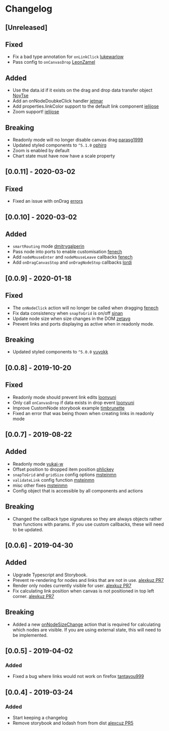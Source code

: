 # Changelog

## [Unreleased]

## Fixed

- Fix a bad type annotation for `onLinkClick` [lukewarlow](https://github.com/MrBlenny/react-flow-chart/pull/107)
- Pass config to `onCanvasDrop` [LeonZamel](https://github.com/MrBlenny/react-flow-chart/pull/111)

## Added

- Use the data.id if it exists on the drag and drop data transfer object [NoyTse](https://github.com/MrBlenny/react-flow-chart/pull/96)
- Add an onNodeDoubkeClick handler [jetmar](https://github.com/MrBlenny/react-flow-chart/pull/99)
- Add properties.linkColor support to the default link component [ielijose](https://github.com/MrBlenny/react-flow-chart/pull/103)
- Zoom support! [ielijose](https://github.com/MrBlenny/react-flow-chart/pull/125)

## Breaking

- Readonly mode will no longer disable canvas drag [parasg1999](https://github.com/MrBlenny/react-flow-chart/pull/112)
- Updated styled components to `^5.1.0` [ophirg](https://github.com/MrBlenny/react-flow-chart/pull/118)
- Zoom is enabled by default
- Chart state must have now have a scale property

## [0.0.11] - 2020-03-02

## Fixed

- Fixed an issue with onDrag [errors](https://github.com/MrBlenny/react-flow-chart/pull/88#issuecomment-593213248)

## [0.0.10] - 2020-03-02

## Added

- `smartRouting` mode [dmitrygalperin](https://github.com/MrBlenny/react-flow-chart/pull/89)
- Pass node into ports to enable customisation [fenech](https://github.com/MrBlenny/react-flow-chart/pull/85)
- Add `nodeMouseEnter` and `nodeMouseLeave` callbacks [fenech](https://github.com/MrBlenny/react-flow-chart/pull/84)
- Add `onDragCanvasStop` and `onDragNodeStop` callbacks [lordi](https://github.com/MrBlenny/react-flow-chart/pull/88)

## [0.0.9] - 2020-01-18

## Fixed

- The `onNodeClick` action will no longer be called when dragging [fenech](https://github.com/MrBlenny/react-flow-chart/pull/78/files)
- Fix data consistency when `snapToGrid` is on/off [sinan](https://github.com/MrBlenny/react-flow-chart/pull/72)
- Update node size when size changes in the DOM [zetavg](https://github.com/MrBlenny/react-flow-chart/pull/71)
- Prevent links and ports displaying as active when in readonly mode.

## Breaking

- Updated styled components to `^5.0.0` [yuyokk](https://github.com/MrBlenny/react-flow-chart/pull/76/files)

## [0.0.8] - 2019-10-20

## Fixed

- Readonly mode should prevent link edits [loonyuni](https://github.com/MrBlenny/react-flow-chart/pull/45)
- Only call `onCanvasDrop` if data exists in drop event [loonyuni](https://github.com/MrBlenny/react-flow-chart/pull/51)
- Improve CustomNode storybook example [timbrunette](https://github.com/MrBlenny/react-flow-chart/pulls)
- Fixed an error that was being thown when creating links in readonly mode

## [0.0.7] - 2019-08-22

## Added

- Readonly mode [yukai-w](https://github.com/MrBlenny/react-flow-chart/pull/39)
- Offset position to dropped item position [phlickey](https://github.com/MrBlenny/react-flow-chart/pull/34)
- `snapToGrid` and `gridSize` config options [msteinmn](https://github.com/MrBlenny/react-flow-chart/pull/23)
- `validateLink` config function [msteinmn](https://github.com/MrBlenny/react-flow-chart/pull/23)
- misc other fixes [msteinmn](https://github.com/MrBlenny/react-flow-chart/pull/23)
- Config object that is accessible by all components and actions

## Breaking

- Changed the callback type signatures so they are always objects rather than functions with params. If you use custom callbacks, these will need to be updated.


## [0.0.6] - 2019-04-30

## Added

- Upgrade Typescript and Storybook.
- Prevent re-rendering for nodes and links that are not in use. [alexkuz PR7](https://github.com/MrBlenny/react-flow-chart/pull/7)
- Render only nodes currently visible for user. [alexkuz PR7](https://github.com/MrBlenny/react-flow-chart/pull/7)
- Fix calculating link position when canvas is not positioned in top left corner. [alexkuz PR7](https://github.com/MrBlenny/react-flow-chart/pull/7)

## Breaking

- Added a new [onNodeSizeChange](https://github.com/MrBlenny/react-flow-chart/pull/7/files#diff-5a121158d13f502e78c5c29411f54269R141) action that is required for calculating which nodes are visible. If you are using external state, this will need to be implemented.

## [0.0.5] - 2019-04-02

### Added

- Fixed a bug where links would not work on firefox [tantayou999](https://github.com/MrBlenny/react-flow-chart/issues/12)

## [0.0.4] - 2019-03-24

### Added

- Start keeping a changelog
- Remove storybook and lodash from from dist [alexcuz PR5](https://github.com/MrBlenny/react-flow-chart/pull/5)
